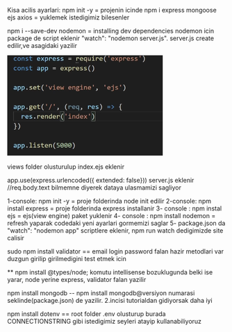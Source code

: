 Kisa acilis ayarlari:
npm init -y = projenin icinde
npm i express mongoose ejs axios = yuklemek istedigimiz bilesenler

npm i --save-dev nodemon  = installing dev dependencies
nodemon icin package de script eklenir "watch": "nodemon server.js".
server.js create edilir,ve asagidaki yazilir

![image info](images/eksample.png)

views folder olusturulup index.ejs eklenir

app.use(express.urlencoded({ extended: false})) server.js eklenir //req.body.text bilmemne diyerek dataya ulasmamizi 
sagliyor











1-console: npm init -y = proje folderinda node init edilir
2-console: npm install express = proje folderinda express installanir
3- console : npm instal ejs = ejs(view engine) paket yuklenir
4- console : npm install nodemon = refresh yaparak codedaki yeni ayarlari gormemizi saglar
5- package.json da "watch": "nodemon app" scriptlere eklenir, npm run watch dedigimizde site calisir

sudo npm install validator == email login password falan hazir metodlari var duzgun girilip girilmedigini test etmek icin

** npm install @types/node; komutu intellisense bozuklugunda belki ise yarar, node yerine express, validator falan yazilir

npm install mongodb -- npm install mongodb@versiyon numarasi seklinde(package.json) de yazilir. 2.incisi tutorialdan gidiyorsak daha iyi

npm install dotenv == root folder .env olusturup burada CONNECTIONSTRING gibi istedigimiz seyleri atayip kullanabiliyoruz